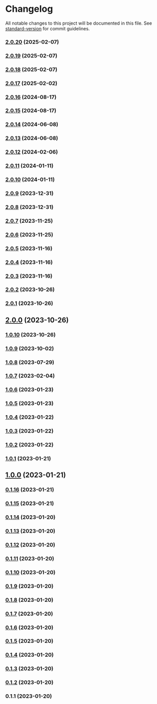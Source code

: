 # Changelog

All notable changes to this project will be documented in this file. See [standard-version](https://github.com/conventional-changelog/standard-version) for commit guidelines.

### [2.0.20](https://github.com/florin-chelaru/music-with-susanna/compare/v2.0.19...v2.0.20) (2025-02-07)

### [2.0.19](https://github.com/florin-chelaru/music-with-susanna/compare/v2.0.18...v2.0.19) (2025-02-07)

### [2.0.18](https://github.com/florin-chelaru/music-with-susanna/compare/v2.0.17...v2.0.18) (2025-02-07)

### [2.0.17](https://github.com/florin-chelaru/music-with-susanna/compare/v2.0.16...v2.0.17) (2025-02-02)

### [2.0.16](https://github.com/florin-chelaru/music-with-susanna/compare/v2.0.15...v2.0.16) (2024-08-17)

### [2.0.15](https://github.com/florin-chelaru/music-with-susanna/compare/v2.0.14...v2.0.15) (2024-08-17)

### [2.0.14](https://github.com/florin-chelaru/music-with-susanna/compare/v2.0.13...v2.0.14) (2024-06-08)

### [2.0.13](https://github.com/florin-chelaru/music-with-susanna/compare/v2.0.12...v2.0.13) (2024-06-08)

### [2.0.12](https://github.com/florin-chelaru/music-with-susanna/compare/v2.0.11...v2.0.12) (2024-02-06)

### [2.0.11](https://github.com/florin-chelaru/music-with-susanna/compare/v2.0.10...v2.0.11) (2024-01-11)

### [2.0.10](https://github.com/florin-chelaru/music-with-susanna/compare/v2.0.9...v2.0.10) (2024-01-11)

### [2.0.9](https://github.com/florin-chelaru/music-with-susanna/compare/v2.0.8...v2.0.9) (2023-12-31)

### [2.0.8](https://github.com/florin-chelaru/music-with-susanna/compare/v2.0.7...v2.0.8) (2023-12-31)

### [2.0.7](https://github.com/florin-chelaru/music-with-susanna/compare/v2.0.6...v2.0.7) (2023-11-25)

### [2.0.6](https://github.com/florin-chelaru/music-with-susanna/compare/v2.0.5...v2.0.6) (2023-11-25)

### [2.0.5](https://github.com/florin-chelaru/music-with-susanna/compare/v2.0.4...v2.0.5) (2023-11-16)

### [2.0.4](https://github.com/florin-chelaru/music-with-susanna/compare/v2.0.3...v2.0.4) (2023-11-16)

### [2.0.3](https://github.com/florin-chelaru/music-with-susanna/compare/v2.0.2...v2.0.3) (2023-11-16)

### [2.0.2](https://github.com/florin-chelaru/music-with-susanna/compare/v2.0.1...v2.0.2) (2023-10-26)

### [2.0.1](https://github.com/florin-chelaru/music-with-susanna/compare/v2.0.0...v2.0.1) (2023-10-26)

## [2.0.0](https://github.com/florin-chelaru/music-with-susanna/compare/v1.0.10...v2.0.0) (2023-10-26)

### [1.0.10](https://github.com/florin-chelaru/music-with-susanna/compare/v1.0.9...v1.0.10) (2023-10-26)

### [1.0.9](https://github.com/florin-chelaru/music-with-susanna/compare/v1.0.8...v1.0.9) (2023-10-02)

### [1.0.8](https://github.com/florin-chelaru/music-with-susanna/compare/v1.0.7...v1.0.8) (2023-07-29)

### [1.0.7](https://github.com/florin-chelaru/music-with-susanna/compare/v1.0.6...v1.0.7) (2023-02-04)

### [1.0.6](https://github.com/florin-chelaru/music-with-susanna/compare/v1.0.5...v1.0.6) (2023-01-23)

### [1.0.5](https://github.com/florin-chelaru/music-with-susanna/compare/v1.0.4...v1.0.5) (2023-01-23)

### [1.0.4](https://github.com/florin-chelaru/music-with-susanna/compare/v1.0.3...v1.0.4) (2023-01-22)

### [1.0.3](https://github.com/florin-chelaru/music-with-susanna/compare/v1.0.2...v1.0.3) (2023-01-22)

### [1.0.2](https://github.com/florin-chelaru/music-with-susanna/compare/v1.0.1...v1.0.2) (2023-01-22)

### [1.0.1](https://github.com/florin-chelaru/music-with-susanna/compare/v1.0.0...v1.0.1) (2023-01-21)

## [1.0.0](https://github.com/florin-chelaru/music-with-susanna/compare/v0.1.16...v1.0.0) (2023-01-21)

### [0.1.16](https://github.com/florin-chelaru/music-with-susanna/compare/v0.1.15...v0.1.16) (2023-01-21)

### [0.1.15](https://github.com/florin-chelaru/music-with-susanna/compare/v0.1.14...v0.1.15) (2023-01-21)

### [0.1.14](https://github.com/florin-chelaru/music-with-susanna/compare/v0.1.13...v0.1.14) (2023-01-20)

### [0.1.13](https://github.com/florin-chelaru/music-with-susanna/compare/v0.1.12...v0.1.13) (2023-01-20)

### [0.1.12](https://github.com/florin-chelaru/music-with-susanna/compare/v0.1.11...v0.1.12) (2023-01-20)

### [0.1.11](https://github.com/florin-chelaru/music-with-susanna/compare/v0.1.10...v0.1.11) (2023-01-20)

### [0.1.10](https://github.com/florin-chelaru/music-with-susanna/compare/v0.1.9...v0.1.10) (2023-01-20)

### [0.1.9](https://github.com/florin-chelaru/music-with-susanna/compare/v0.1.8...v0.1.9) (2023-01-20)

### [0.1.8](https://github.com/florin-chelaru/music-with-susanna/compare/v0.1.7...v0.1.8) (2023-01-20)

### [0.1.7](https://github.com/florin-chelaru/music-with-susanna/compare/v0.1.6...v0.1.7) (2023-01-20)

### [0.1.6](https://github.com/florin-chelaru/music-with-susanna/compare/v0.1.5...v0.1.6) (2023-01-20)

### [0.1.5](https://github.com/florin-chelaru/music-with-susanna/compare/v0.1.4...v0.1.5) (2023-01-20)

### [0.1.4](https://github.com/florin-chelaru/music-with-susanna/compare/v0.1.3...v0.1.4) (2023-01-20)

### [0.1.3](https://github.com/florin-chelaru/music-with-susanna/compare/v0.1.2...v0.1.3) (2023-01-20)

### [0.1.2](https://github.com/florin-chelaru/music-with-susanna/compare/v0.1.1...v0.1.2) (2023-01-20)

### 0.1.1 (2023-01-20)

